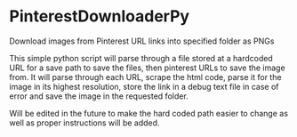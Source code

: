 # PinterestDownloaderPy
Download images from Pinterest URL links into specified folder as PNGs


This simple python script will parse through a file stored at a hardcoded URL for a save path to save the files, then pinterest URLs to save the image from.
It will parse through each URL, scrape the html code, parse it for the image in its highest resolution, store the link in a debug text file in case of error
and save the image in the requested folder.


Will be edited in the future to make the hard coded path easier to change as well as proper instructions will be added. 
